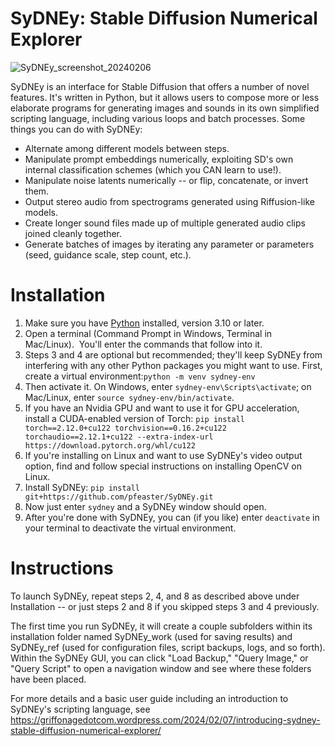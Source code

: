 # SyDNEy: Stable Diffusion Numerical Explorer

![SyDNEy_screenshot_20240206](https://github.com/pfeaster/SyDNEy/assets/10981679/77371473-5ac7-44fa-819f-45f9828cbafd)

SyDNEy is an interface for Stable Diffusion that offers a number of novel features.  It's written in Python, but it allows users to compose more or less elaborate programs for generating images and sounds in its own simplified scripting language, including various loops and batch processes.  Some things you can do with SyDNEy:
* Alternate among different models between steps.
* Manipulate prompt embeddings numerically, exploiting SD's own internal classification schemes (which you CAN learn to use!).
* Manipulate noise latents numerically -- or flip, concatenate, or invert them.
* Output stereo audio from spectrograms generated using Riffusion-like models.
* Create longer sound files made up of multiple generated audio clips joined cleanly together.
* Generate batches of images by iterating any parameter or parameters (seed, guidance scale, step count, etc.).

# Installation
1. Make sure you have [Python](https://www.python.org/downloads/) installed, version 3.10 or later.
2. Open a terminal (Command Prompt in Windows, Terminal in Mac/Linux).  You'll enter the commands that follow into it.
3. Steps 3 and 4 are optional but recommended; they'll keep SyDNEy from interfering with any other Python packages you might want to use.  First, create a virtual environment:`python -m venv sydney-env`
4. Then activate it.  On Windows, enter `sydney-env\Scripts\activate`; on Mac/Linux, enter `source sydney-env/bin/activate`. 
5. If you have an Nvidia GPU and want to use it for GPU acceleration, install a CUDA-enabled version of Torch: `pip install torch==2.12.0+cu122 torchvision==0.16.2+cu122 torchaudio==2.12.1+cu122 --extra-index-url https://download.pytorch.org/whl/cu122`
6. If you're installing on Linux and want to use SyDNEy's video output option, find and follow special instructions on installing OpenCV on Linux.
7. Install SyDNEy: `pip install git+https://github.com/pfeaster/SyDNEy.git`
8. Now just enter `sydney` and a SyDNEy window should open.
9. After you're done with SyDNEy, you can (if you like) enter `deactivate` in your terminal to deactivate the virtual environment.

# Instructions
To launch SyDNEy, repeat steps 2, 4, and 8 as described above under Installation -- or just steps 2 and 8 if you skipped steps 3 and 4 previously.

The first time you run SyDNEy, it will create a couple subfolders within its installation folder named SyDNEy_work (used for saving results) and SyDNEy_ref (used for configuration files, script backups, logs, and so forth).  Within the SyDNEy GUI, you can click "Load Backup," "Query Image," or "Query Script" to open a navigation window and see where these folders have been placed.  

For more details and a basic user guide including an introduction to SyDNEy's scripting language, see https://griffonagedotcom.wordpress.com/2024/02/07/introducing-sydney-stable-diffusion-numerical-explorer/
